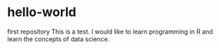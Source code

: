 # hello-world
first repository
This is a test. I would like to learn programming in R and learn the concepts of data science.

